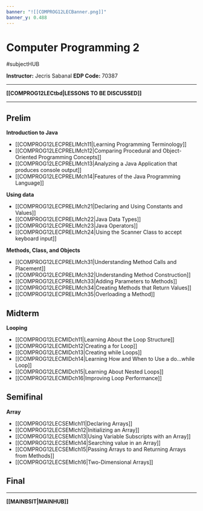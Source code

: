 ```yaml
---
banner: "![[COMPROG12LECBanner.png]]"
banner_y: 0.488
---
```

# Computer Programming 2
#subjectHUB 

**Instructor:** Jecris Sabanal
**EDP Code:** 70387

---
**[[COMPROG12LECtbd|LESSONS TO BE DISCUSSED]]**

---
## Prelim
**Introduction to Java**
- [[COMPROG12LECPRELIMch11|Learning Programming Terminology]]
- [[COMPROG12LECPRELIMch12|Comparing Procedural and Object-Oriented Programming Concepts]]
- [[COMPROG12LECPRELIMch13|Analyzing a Java Application that produces console output]]
- [[COMPROG12LECPRELIMch14|Features of the Java Programming Language]]

**Using data**
- [[COMPROG12LECPRELIMch21|Declaring and Using Constants and Values]]
- [[COMPROG12LECPRELIMch22|Java Data Types]]
- [[COMPROG12LECPRELIMch23|Java Operators]]
- [[COMPROG12LECPRELIMch24|Using the Scanner Class to accept keyboard input]]

**Methods, Class, and Objects**
- [[COMPROG12LECPRELIMch31|Understanding Method Calls and Placement]]
- [[COMPROG12LECPRELIMch32|Understanding Method Construction]]
- [[COMPROG12LECPRELIMch33|Adding Parameters to Methods]]
- [[COMPROG12LECPRELIMch34|Creating Methods that Return Values]]
- [[COMPROG12LECPRELIMch35|Overloading a Method]]

## Midterm
**Looping**
- [[COMPROG12LECMIDch11|Learning About the Loop Structure]]
- [[COMPROG12LECMIDch12|Creating a for Loop]]
- [[COMPROG12LECMIDch13|Creating while Loops]]
- [[COMPROG12LECMIDch14|Learning How and When to Use a do…while Loop]]
- [[COMPROG12LECMIDch15|Learning About Nested Loops]]
- [[COMPROG12LECMIDch16|Improving Loop Performance]]

## Semifinal
**Array**
- [[COMPROG12LECSEMIch11|Declaring Arrays]]
- [[COMPROG12LECSEMIch12|Initializing an Array]]
- [[COMPROG12LECSEMIch13|Using Variable Subscripts with an Array]]
- [[COMPROG12LECSEMIch14|Searching value in an Array]]
- [[COMPROG12LECSEMIch15|Passing Arrays to and Returning Arrays from Methods]]
- [[COMPROG12LECSEMIch16|Two-Dimensional Arrays]]

## Final


---
**[[MAINBSIT|MAINHUB]]**